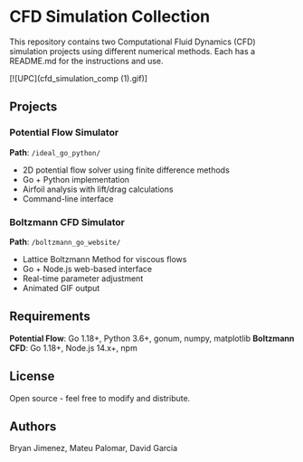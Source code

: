 # CFD Simulation Collection

This repository contains two Computational Fluid Dynamics (CFD) simulation projects using different numerical methods. Each has a README.md for the instructions and use.

[![UPC](cfd_simulation_comp (1).gif)]


## Projects

### Potential Flow Simulator
**Path**: `/ideal_go_python/`
- 2D potential flow solver using finite difference methods
- Go + Python implementation
- Airfoil analysis with lift/drag calculations
- Command-line interface

### Boltzmann CFD Simulator  
**Path**: `/boltzmann_go_website/`
- Lattice Boltzmann Method for viscous flows
- Go + Node.js web-based interface
- Real-time parameter adjustment
- Animated GIF output

## Requirements

**Potential Flow**: Go 1.18+, Python 3.6+, gonum, numpy, matplotlib
**Boltzmann CFD**: Go 1.18+, Node.js 14.x+, npm

## License

Open source - feel free to modify and distribute.

## Authors

Bryan Jimenez, Mateu Palomar, David Garcia
